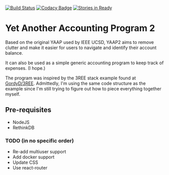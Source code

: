 [![Build Status](https://travis-ci.org/R2DKenny/YAAP2.svg)](https://travis-ci.org/R2DKenny/YAAP2) [![Codacy Badge](https://api.codacy.com/project/badge/grade/81b2911509144804a1b6ea5feea09c2c)](https://www.codacy.com/app/r2dkenny/YAAP2) [![Stories in Ready](https://badge.waffle.io/R2DKenny/YAAP2.svg?label=ready&title=Ready)](http://waffle.io/R2DKenny/YAAP2)

# Yet Another Accounting Program 2

Based on the original YAAP used by IEEE UCSD, YAAP2 aims to remove clutter and make it easier for users to navigate and identify their account balance.

It can also be used as a simple generic accounting program to keep track of expenses. (I hope.)

The program was inspired by the 3REE stack example found at [GordyD/3REE](https://github.com/GordyD/3ree). Admittedly, I'm using the same code structure as the example since I'm still trying to figure out how to piece everything together myself.

## Pre-requisites

- NodeJS
- RethinkDB

### TODO (in no specific order)

- Re-add multiuser support
- Add docker support
- Update CSS
- Use react-router
